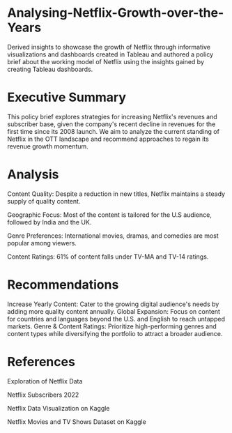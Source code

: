 # Analysing-Netflix-Growth-over-the-Years
Derived insights to showcase the growth of Netflix through informative visualizations and dashboards created in Tableau and  authored a policy brief about the working model of Netflix using the insights gained by creating Tableau dashboards.

# Executive Summary
This policy brief explores strategies for increasing Netflix's revenues and subscriber base, given the company's recent decline in revenues for the first time since its 2008 launch. We aim to analyze the current standing of Netflix in the OTT landscape and recommend approaches to regain its revenue growth momentum.

# Analysis
Content Quality: Despite a reduction in new titles, Netflix maintains a steady supply of quality content.

Geographic Focus: Most of the content is tailored for the U.S audience, followed by India and the UK.

Genre Preferences: International movies, dramas, and comedies are most popular among viewers.

Content Ratings: 61% of content falls under TV-MA and TV-14 ratings.

# Recommendations
Increase Yearly Content: Cater to the growing digital audience's needs by adding more quality content annually.
Global Expansion: Focus on content for countries and languages beyond the U.S. and English to reach untapped markets.
Genre & Content Ratings: Prioritize high-performing genres and content types while diversifying the portfolio to attract a broader audience.

# References
Exploration of Netflix Data

Netflix Subscribers 2022

Netflix Data Visualization on Kaggle

Netflix Movies and TV Shows Dataset on Kaggle
